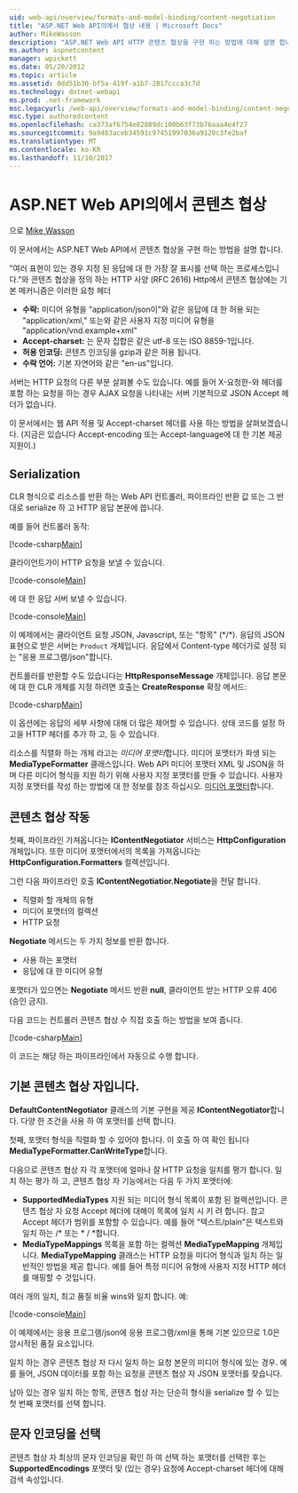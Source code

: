 ```yaml
---
uid: web-api/overview/formats-and-model-binding/content-negotiation
title: "ASP.NET Web API의에서 협상 내용 | Microsoft Docs"
author: MikeWasson
description: "ASP.NET Web API HTTP 콘텐츠 협상을 구현 하는 방법에 대해 설명 합니다."
ms.author: aspnetcontent
manager: wpickett
ms.date: 05/20/2012
ms.topic: article
ms.assetid: 0dd51b30-bf5a-419f-a1b7-2817ccca3c7d
ms.technology: dotnet-webapi
ms.prod: .net-framework
msc.legacyurl: /web-api/overview/formats-and-model-binding/content-negotiation
msc.type: authoredcontent
ms.openlocfilehash: ca373af6754e82889dc100b63f73b76aaa4e4f27
ms.sourcegitcommit: 9a9483aceb34591c97451997036a9120c3fe2baf
ms.translationtype: MT
ms.contentlocale: ko-KR
ms.lasthandoff: 11/10/2017
---
```

<a name="content-negotiation-in-aspnet-web-api"></a>ASP.NET Web API의에서 콘텐츠 협상
====================
으로 [Mike Wasson](https://github.com/MikeWasson)

이 문서에서는 ASP.NET Web API에서 콘텐츠 협상을 구현 하는 방법을 설명 합니다.

"여러 표현이 있는 경우 지정 된 응답에 대 한 가장 잘 표시를 선택 하는 프로세스입니다."와 콘텐츠 협상을 정의 하는 HTTP 사양 (RFC 2616) Http에서 콘텐츠 협상에는 기본 메커니즘은 이러한 요청 헤더

- **수락:** 미디어 유형을 "application/json이"와 같은 응답에 대 한 허용 되는 "application/xml," 또는와 같은 사용자 지정 미디어 유형을 &quot;application/vnd.example+xml&quot;
- **Accept-charset:** 는 문자 집합은 같은 utf-8 또는 ISO 8859-1입니다.
- **허용 인코딩:** 콘텐츠 인코딩을 gzip과 같은 허용 됩니다.
- **수락 언어:** 기본 자연어와 같은 "en-us"입니다.

서버는 HTTP 요청의 다른 부분 살펴볼 수도 있습니다. 예를 들어 X-요청한-와 헤더를 포함 하는 요청을 하는 경우 AJAX 요청을 나타내는 서버 기본적으로 JSON Accept 헤더가 없습니다.

이 문서에서는 웹 API 적용 및 Accept-charset 헤더를 사용 하는 방법을 살펴보겠습니다. (지금은 있습니다 Accept-encoding 또는 Accept-language에 대 한 기본 제공 지원이.)

## <a name="serialization"></a>Serialization

CLR 형식으로 리소스를 반환 하는 Web API 컨트롤러, 파이프라인 반환 값 또는 그 반대로 serialize 하 고 HTTP 응답 본문에 씁니다.

예를 들어 컨트롤러 동작:

[!code-csharp[Main](content-negotiation/samples/sample1.cs)]

클라이언트가이 HTTP 요청을 보낼 수 있습니다.

[!code-console[Main](content-negotiation/samples/sample2.cmd)]

에 대 한 응답 서버 보낼 수 있습니다.

[!code-console[Main](content-negotiation/samples/sample3.cmd)]

이 예제에서는 클라이언트 요청 JSON, Javascript, 또는 "항목" (\*/\*). 응답의 JSON 표현으로 받은 서버는 `Product` 개체입니다. 응답에서 Content-type 헤더가로 설정 되는 &quot;응용 프로그램/json&quot;합니다.

컨트롤러를 반환할 수도 있습니다는 **HttpResponseMessage** 개체입니다. 응답 본문에 대 한 CLR 개체를 지정 하려면 호출는 **CreateResponse** 확장 메서드:

[!code-csharp[Main](content-negotiation/samples/sample4.cs)]

이 옵션에는 응답의 세부 사항에 대해 더 많은 제어할 수 있습니다. 상태 코드를 설정 하 고을 HTTP 헤더를 추가 하 고, 등 수 있습니다.

리소스를 직렬화 하는 개체 라고는 *미디어 포맷터*합니다. 미디어 포맷터가 파생 되는 **MediaTypeFormatter** 클래스입니다. Web API 미디어 포맷터 XML 및 JSON을 하며 다른 미디어 형식을 지원 하기 위해 사용자 지정 포맷터를 만들 수 있습니다. 사용자 지정 포맷터를 작성 하는 방법에 대 한 정보를 참조 하십시오. [미디어 포맷터](media-formatters.md)합니다.

## <a name="how-content-negotiation-works"></a>콘텐츠 협상 작동

첫째, 파이프라인 가져옵니다는 **IContentNegotiator** 서비스는 **HttpConfiguration** 개체입니다. 또한 미디어 포맷터에서의 목록을 가져옵니다는 **HttpConfiguration.Formatters** 컬렉션입니다.

그런 다음 파이프라인 호출 **IContentNegotiatior.Negotiate**을 전달 합니다.

- 직렬화 할 개체의 유형
- 미디어 포맷터의 컬렉션
- HTTP 요청

**Negotiate** 메서드는 두 가지 정보를 반환 합니다.

- 사용 하는 포맷터
- 응답에 대 한 미디어 유형

포맷터가 있으면는 **Negotiate** 메서드 반환 **null**, 클라이언트 받는 HTTP 오류 406 (승인 금지).

다음 코드는 컨트롤러 콘텐츠 협상 수 직접 호출 하는 방법을 보여 줍니다.

[!code-csharp[Main](content-negotiation/samples/sample5.cs)]

이 코드는 해당 하는 파이프라인에서 자동으로 수행 합니다.

## <a name="default-content-negotiator"></a>기본 콘텐츠 협상 자입니다.

**DefaultContentNegotiator** 클래스의 기본 구현을 제공 **IContentNegotiator**합니다. 다양 한 조건을 사용 하 여 포맷터를 선택 합니다.

첫째, 포맷터 형식을 직렬화 할 수 있어야 합니다. 이 호출 하 여 확인 됩니다 **MediaTypeFormatter.CanWriteType**합니다.

다음으로 콘텐츠 협상 자 각 포맷터에 얼마나 잘 HTTP 요청을 일치를 평가 합니다. 일치 하는 평가 하 고, 콘텐츠 협상 자 기능에서는 다음 두 가지 포맷터에:

- **SupportedMediaTypes** 지원 되는 미디어 형식 목록이 포함 된 컬렉션입니다. 콘텐츠 협상 자 요청 Accept 헤더에 대해이 목록에 일치 시 키 려 합니다. 참고 Accept 헤더가 범위를 포함할 수 있습니다. 예를 들어 "텍스트/plain"은 텍스트와 일치 하는 /\* 또는 \* / \*합니다.
- **MediaTypeMappings** 목록을 포함 하는 컬렉션 **MediaTypeMapping** 개체입니다. **MediaTypeMapping** 클래스는 HTTP 요청을 미디어 형식과 일치 하는 일반적인 방법을 제공 합니다. 예를 들어 특정 미디어 유형에 사용자 지정 HTTP 헤더를 매핑할 수 것입니다.

여러 개의 일치, 최고 품질 비율 wins와 일치 합니다. 예:

[!code-console[Main](content-negotiation/samples/sample6.cmd)]

이 예제에서는 응용 프로그램/json에 응용 프로그램/xml을 통해 기본 있으므로 1.0은 암시적된 품질 요소입니다.

일치 하는 경우 콘텐츠 협상 자 다시 일치 하는 요청 본문의 미디어 형식에 있는 경우. 예를 들어, JSON 데이터를 포함 하는 요청을 콘텐츠 협상 자 JSON 포맷터를 찾습니다.

남아 있는 경우 일치 하는 항목, 콘텐츠 협상 자는 단순히 형식을 serialize 할 수 있는 첫 번째 포맷터를 선택 합니다.

## <a name="selecting-a-character-encoding"></a>문자 인코딩을 선택

콘텐츠 협상 자 최상의 문자 인코딩을 확인 하 여 선택 하는 포맷터를 선택한 후는 **SupportedEncodings** 포맷터 및 (있는 경우) 요청에 Accept-charset 헤더에 대해 검색 속성입니다.

